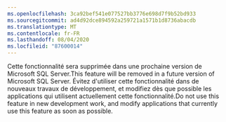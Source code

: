```yaml
---
ms.openlocfilehash: 3ca92bef541e077527bb3776e698d7f9b52bd933
ms.sourcegitcommit: ad4d92dce894592a259721a1571b1d8736abacdb
ms.translationtype: MT
ms.contentlocale: fr-FR
ms.lasthandoff: 08/04/2020
ms.locfileid: "87600014"
---
```

<span data-ttu-id="0340e-101">Cette fonctionnalité sera supprimée dans une prochaine version de Microsoft SQL Server.</span><span class="sxs-lookup"><span data-stu-id="0340e-101">This feature will be removed in a future version of Microsoft SQL Server.</span></span> <span data-ttu-id="0340e-102">Évitez d'utiliser cette fonctionnalité dans de nouveaux travaux de développement, et modifiez dès que possible les applications qui utilisent actuellement cette fonctionnalité.</span><span class="sxs-lookup"><span data-stu-id="0340e-102">Do not use this feature in new development work, and modify applications that currently use this feature as soon as possible.</span></span>
